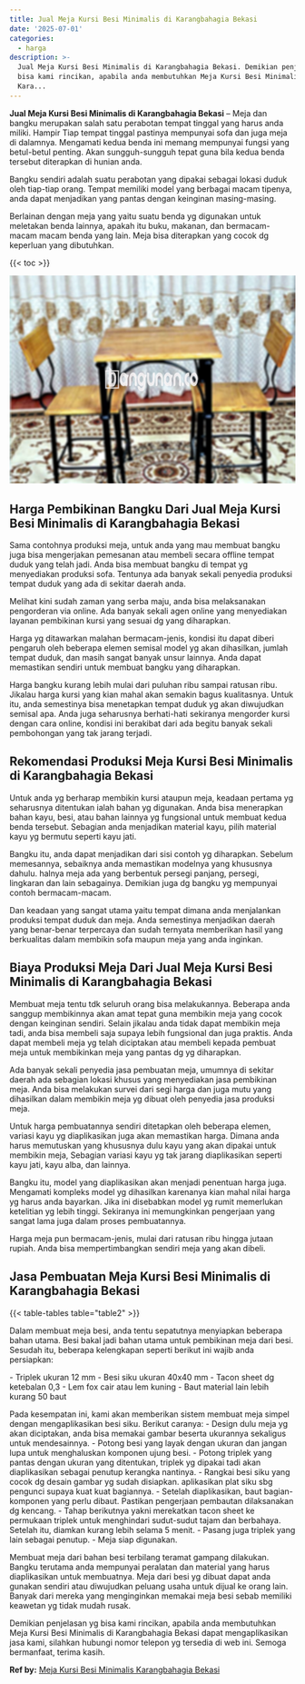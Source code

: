 ```yaml
---
title: Jual Meja Kursi Besi Minimalis di Karangbahagia Bekasi
date: '2025-07-01'
categories:
  - harga
description: >-
  Jual Meja Kursi Besi Minimalis di Karangbahagia Bekasi. Demikian penjelasan yg
  bisa kami rincikan, apabila anda membutuhkan Meja Kursi Besi Minimalis di
  Kara...
---
```


**Jual Meja Kursi Besi Minimalis di Karangbahagia Bekasi** – Meja dan bangku merupakan salah satu perabotan tempat tinggal yang harus anda miliki. Hampir Tiap tempat tinggal pastinya mempunyai sofa dan juga meja di dalamnya. Mengamati kedua benda ini memang mempunyai fungsi yang betul-betul penting. Akan sungguh-sungguh tepat guna bila kedua benda tersebut diterapkan di hunian anda.

Bangku sendiri adalah suatu perabotan yang dipakai sebagai lokasi duduk oleh tiap-tiap orang. Tempat memiliki model yang berbagai macam tipenya, anda dapat menjadikan yang pantas dengan keinginan masing-masing.

Berlainan dengan meja yang yaitu suatu benda yg digunakan untuk meletakan benda lainnya, apakah itu buku, makanan, dan bermacam-macam macam benda yang lain. Meja bisa diterapkan yang cocok dg keperluan yang dibutuhkan.

{{< toc >}}

![Jual Meja Kursi Besi Minimalis di Karangbahagia Bekasi](/images/jual-meja-besi-murah08.png)

## Harga Pembikinan Bangku Dari Jual Meja Kursi Besi Minimalis di Karangbahagia Bekasi

Sama contohnya produksi meja, untuk anda yang mau membuat bangku juga bisa mengerjakan pemesanan atau membeli secara offline tempat duduk yang telah jadi. Anda bisa membuat bangku di tempat yg menyediakan produksi sofa. Tentunya ada banyak sekali penyedia produksi tempat duduk yang ada di sekitar daerah anda.

Melihat kini sudah zaman yang serba maju, anda bisa melaksanakan pengorderan via online. Ada banyak sekali agen online yang menyediakan layanan pembikinan kursi yang sesuai dg yang diharapkan.

Harga yg ditawarkan malahan bermacam-jenis, kondisi itu dapat diberi pengaruh oleh beberapa elemen semisal model yg akan dihasilkan, jumlah tempat duduk, dan masih sangat banyak unsur lainnya. Anda dapat memastikan sendiri untuk membuat bangku yang diharapkan.

Harga bangku kurang lebih mulai dari puluhan ribu sampai ratusan ribu. Jikalau harga kursi yang kian mahal akan semakin bagus kualitasnya. Untuk itu, anda semestinya bisa menetapkan tempat duduk yg akan diwujudkan semisal apa. Anda juga seharusnya berhati-hati sekiranya mengorder kursi dengan cara online, kondisi ini berakibat dari ada begitu banyak sekali pembohongan yang tak jarang terjadi.

## Rekomendasi Produksi Meja Kursi Besi Minimalis di Karangbahagia Bekasi

Untuk anda yg berharap membikin kursi ataupun meja, keadaan pertama yg seharusnya ditentukan ialah bahan yg digunakan. Anda bisa menerapkan bahan kayu, besi, atau bahan lainnya yg fungsional untuk membuat kedua benda tersebut. Sebagian anda menjadikan material kayu, pilih material kayu yg bermutu seperti kayu jati.

Bangku itu, anda dapat menjadikan dari sisi contoh yg diharapkan. Sebelum memesannya, sebaiknya anda memastikan modelnya yang khususnya dahulu. halnya meja ada yang berbentuk persegi panjang, persegi, lingkaran dan lain sebagainya. Demikian juga dg bangku yg mempunyai contoh bermacam-macam.

Dan keadaan yang sangat utama yaitu tempat dimana anda menjalankan produksi tempat duduk dan meja. Anda semestinya menjadikan daerah yang benar-benar terpercaya dan sudah ternyata memberikan hasil yang berkualitas dalam membikin sofa maupun meja yang anda inginkan.

## Biaya Produksi Meja Dari Jual Meja Kursi Besi Minimalis di Karangbahagia Bekasi

Membuat meja tentu tdk seluruh orang bisa melakukannya. Beberapa anda sanggup membikinnya akan amat tepat guna membikin meja yang cocok dengan keinginan sendiri. Selain jikalau anda tidak dapat membikin meja tadi, anda bisa membeli saja supaya lebih fungsional dan juga praktis. Anda dapat membeli meja yg telah diciptakan atau membeli kepada pembuat meja untuk membikinkan meja yang pantas dg yg diharapkan.

Ada banyak sekali penyedia jasa pembuatan meja, umumnya di sekitar daerah ada sebagian lokasi khusus yang menyediakan jasa pembikinan meja. Anda bisa melakukan survei dari segi harga dan juga mutu yang dihasilkan dalam membikin meja yg dibuat oleh penyedia jasa produksi meja.

Untuk harga pembuatannya sendiri ditetapkan oleh beberapa elemen, variasi kayu yg diaplikasikan juga akan memastikan harga. Dimana anda harus memutuskan yang khususnya dulu kayu yang akan dipakai untuk membikin meja, Sebagian variasi kayu yg tak jarang diaplikasikan seperti kayu jati, kayu alba, dan lainnya.

Bangku itu, model yang diaplikasikan akan menjadi penentuan harga juga. Mengamati kompleks model yg dihasilkan karenanya kian mahal nilai harga yg harus anda bayarkan. Jika ini disebabkan model yg rumit memerlukan ketelitian yg lebih tinggi. Sekiranya ini memungkinkan pengerjaan yang sangat lama juga dalam proses pembuatannya.

Harga meja pun bermacam-jenis, mulai dari ratusan ribu hingga jutaan rupiah. Anda bisa mempertimbangkan sendiri meja yang akan dibeli.

## Jasa Pembuatan Meja Kursi Besi Minimalis di Karangbahagia Bekasi

{{< table-tables table="table2" >}}

Dalam membuat meja besi, anda tentu sepatutnya menyiapkan beberapa bahan utama. Besi bakal jadi bahan utama untuk pembikinan meja dari besi. Sesudah itu, beberapa kelengkapan seperti berikut ini wajib anda persiapkan:

\- Triplek ukuran 12 mm - Besi siku ukuran 40x40 mm - Tacon sheet dg ketebalan 0,3 - Lem fox cair atau lem kuning - Baut material lain lebih kurang 50 baut

Pada kesempatan ini, kami akan memberikan sistem membuat meja simpel dengan mengaplikasikan besi siku. Berikut caranya: - Design dulu meja yg akan diciptakan, anda bisa memakai gambar beserta ukurannya sekaligus untuk mendesainnya. - Potong besi yang layak dengan ukuran dan jangan lupa untuk menghaluskan komponen ujung besi. - Potong triplek yang pantas dengan ukuran yang ditentukan, triplek yg dipakai tadi akan diaplikasikan sebagai penutup kerangka nantinya. - Rangkai besi siku yang cocok dg desain gambar yg sudah disiapkan. aplikasikan plat siku sbg pengunci supaya kuat kuat bagiannya. - Setelah diaplikasikan, baut bagian-komponen yang perlu dibaut. Pastikan pengerjaan pembautan dilaksanakan dg kencang. - Tahap berikutnya yakni merekatkan tacon sheet ke permukaan triplek untuk menghindari sudut-sudut tajam dan berbahaya. Setelah itu, diamkan kurang lebih selama 5 menit. - Pasang juga triplek yang lain sebagai penutup. - Meja siap digunakan.

Membuat meja dari bahan besi terbilang teramat gampang dilakukan. Bangku terutama anda mempunyai peralatan dan material yang harus diaplikasikan untuk membuatnya. Meja dari besi yg dibuat dapat anda gunakan sendiri atau diwujudkan peluang usaha untuk dijual ke orang lain. Banyak dari mereka yang menginginkan memakai meja besi sebab memiliki keawetan yg tidak mudah rusak.

Demikian penjelasan yg bisa kami rincikan, apabila anda membutuhkan Meja Kursi Besi Minimalis di Karangbahagia Bekasi dapat mengaplikasikan jasa kami, silahkan hubungi nomor telepon yg tersedia di web ini. Semoga bermanfaat, terima kasih.

**Ref by:** [Meja Kursi Besi Minimalis Karangbahagia Bekasi](https://id.wikipedia.org/wiki/Meja)

